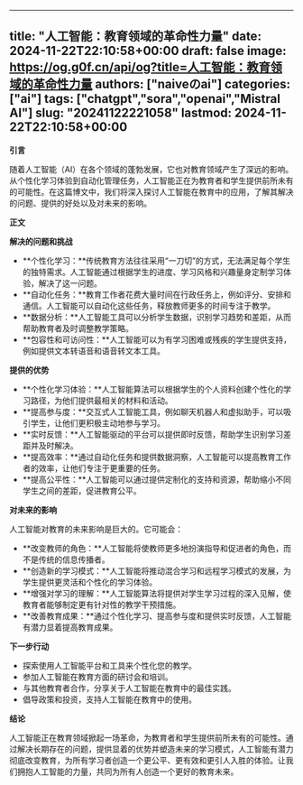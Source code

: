 
---
title: "人工智能：教育领域的革命性力量"
date: 2024-11-22T22:10:58+00:00
draft: false
image: https://og.g0f.cn/api/og?title=人工智能：教育领域的革命性力量
authors: ["naiveのai"]
categories: ["ai"]
tags: ["chatgpt","sora","openai","Mistral AI"]
slug: "20241122221058"
lastmod: 2024-11-22T22:10:58+00:00
---
**引言**

随着人工智能（AI）在各个领域的蓬勃发展，它也对教育领域产生了深远的影响。从个性化学习体验到自动化管理任务，人工智能正在为教育者和学生提供前所未有的可能性。在这篇博文中，我们将深入探讨人工智能在教育中的应用，了解其解决的问题、提供的好处以及对未来的影响。

**正文**

**解决的问题和挑战**

* **个性化学习：**传统教育方法往往采用“一刀切”的方式，无法满足每个学生的独特需求。人工智能通过根据学生的进度、学习风格和兴趣量身定制学习体验，解决了这一问题。
* **自动化任务：**教育工作者花费大量时间在行政任务上，例如评分、安排和通信。人工智能可以自动化这些任务，释放教师更多的时间专注于教学。
* **数据分析：**人工智能工具可以分析学生数据，识别学习趋势和差距，从而帮助教育者及时调整教学策略。
* **包容性和可访问性：**人工智能可以为有学习困难或残疾的学生提供支持，例如提供文本转语音和语音转文本工具。

**提供的优势**

* **个性化学习体验：**人工智能算法可以根据学生的个人资料创建个性化的学习路径，为他们提供最相关的材料和活动。
* **提高参与度：**交互式人工智能工具，例如聊天机器人和虚拟助手，可以吸引学生，让他们更积极主动地参与学习。
* **实时反馈：**人工智能驱动的平台可以提供即时反馈，帮助学生识别学习差距并及时解决。
* **提高效率：**通过自动化任务和提供数据洞察，人工智能可以提高教育工作者的效率，让他们专注于更重要的任务。
* **提高公平性：**人工智能可以通过提供定制化的支持和资源，帮助缩小不同学生之间的差距，促进教育公平。

**对未来的影响**

人工智能对教育的未来影响是巨大的。它可能会：

* **改变教师的角色：**人工智能将使教师更多地扮演指导和促进者的角色，而不是传统的信息传播者。
* **创造新的学习模式：**人工智能将推动混合学习和远程学习模式的发展，为学生提供更灵活和个性化的学习体验。
* **增强对学习的理解：**人工智能算法将提供对学生学习过程的深入见解，使教育者能够制定更有针对性的教学干预措施。
* **改善教育成果：**通过个性化学习、提高参与度和提供实时反馈，人工智能有潜力显着提高教育成果。

**下一步行动**

* 探索使用人工智能平台和工具来个性化您的教学。
* 参加人工智能在教育方面的研讨会和培训。
* 与其他教育者合作，分享关于人工智能在教育中的最佳实践。
* 倡导政策和投资，支持人工智能在教育中的使用。

**结论**

人工智能正在教育领域掀起一场革命，为教育者和学生提供前所未有的可能性。通过解决长期存在的问题，提供显着的优势并塑造未来的学习模式，人工智能有潜力彻底改变教育，为所有学习者创造一个更公平、更有效和更引人入胜的体验。让我们拥抱人工智能的力量，共同为所有人创造一个更好的教育未来。